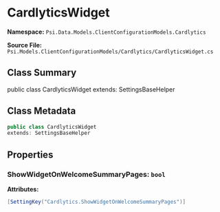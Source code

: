 # CardlyticsWidget

**Namespace:** `Psi.Data.Models.ClientConfigurationModels.Cardlytics`

**Source File:** `Psi.Models.ClientConfigurationModels/Cardlytics/CardlyticsWidget.cs`

## Class Summary

public class CardlyticsWidget
extends: SettingsBaseHelper

## Class Metadata

```typescript
public class CardlyticsWidget
extends: SettingsBaseHelper
```

## Properties

### ShowWidgetOnWelcomeSummaryPages: `bool`

**Attributes:**
```csharp
[SettingKey("Cardlytics.ShowWidgetOnWelcomeSummaryPages")]
```
